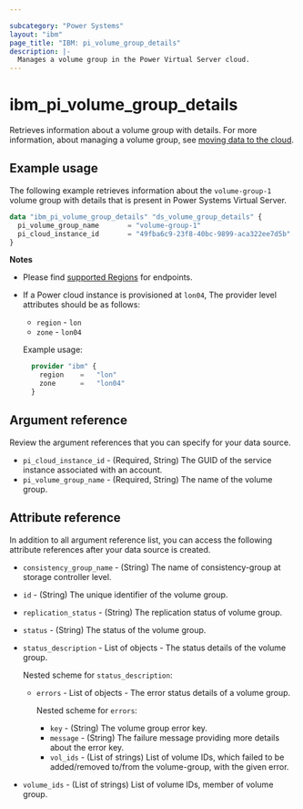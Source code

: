```yaml
---

subcategory: "Power Systems"
layout: "ibm"
page_title: "IBM: pi_volume_group_details"
description: |-
  Manages a volume group in the Power Virtual Server cloud.
---
```


# ibm_pi_volume_group_details
Retrieves information about a volume group with details. For more information, about managing a volume group, see [moving data to the cloud](https://cloud.ibm.com/docs/power-iaas?topic=power-iaas-moving-data-to-the-cloud).

## Example usage
The following example retrieves information about the `volume-group-1` volume group with details that is present in Power Systems Virtual Server.

```terraform
data "ibm_pi_volume_group_details" "ds_volume_group_details" {
  pi_volume_group_name       = "volume-group-1"
  pi_cloud_instance_id       = "49fba6c9-23f8-40bc-9899-aca322ee7d5b"
}
```
**Notes**
* Please find [supported Regions](https://cloud.ibm.com/apidocs/power-cloud#endpoint) for endpoints.
* If a Power cloud instance is provisioned at `lon04`, The provider level attributes should be as follows:
  * `region` - `lon`
  * `zone` - `lon04`
  
  Example usage:
  ```terraform
    provider "ibm" {
      region    =   "lon"
      zone      =   "lon04"
    }
  ```
  
## Argument reference
Review the argument references that you can specify for your data source. 

- `pi_cloud_instance_id` - (Required, String) The GUID of the service instance associated with an account.
- `pi_volume_group_name` - (Required, String) The name of the volume group.

## Attribute reference
In addition to all argument reference list, you can access the following attribute references after your data source is created. 

- `consistency_group_name` - (String) The name of consistency-group at storage controller level.
- `id` - (String) The unique identifier of the volume group.
- `replication_status` - (String) The replication status of volume group.
- `status` - (String) The status of the volume group.
- `status_description` - List of objects - The status details of the volume group.

  Nested scheme for `status_description`:
  - `errors` - List of objects - The error status details of a volume group.

    Nested scheme for `errors`:
    - `key` - (String) The volume group error key.
    - `message` - (String) The failure message providing more details about the error key.
    - `vol_ids` - (List of strings) List of volume IDs, which failed to be added/removed to/from the volume-group, with the given error.
- `volume_ids` - (List of strings) List of volume IDs, member of volume group.